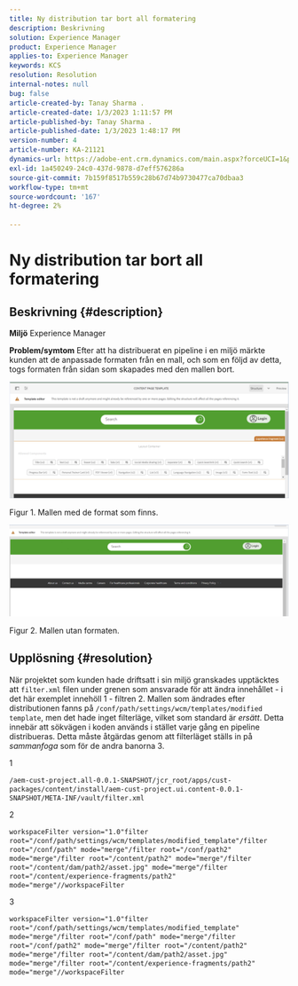 ```yaml
---
title: Ny distribution tar bort all formatering
description: Beskrivning
solution: Experience Manager
product: Experience Manager
applies-to: Experience Manager
keywords: KCS
resolution: Resolution
internal-notes: null
bug: false
article-created-by: Tanay Sharma .
article-created-date: 1/3/2023 1:11:57 PM
article-published-by: Tanay Sharma .
article-published-date: 1/3/2023 1:48:17 PM
version-number: 4
article-number: KA-21121
dynamics-url: https://adobe-ent.crm.dynamics.com/main.aspx?forceUCI=1&pagetype=entityrecord&etn=knowledgearticle&id=e75d5a2c-688b-ed11-81ac-6045bd006a22
exl-id: 1a450249-24c0-437d-9878-d7eff576286a
source-git-commit: 7b159f8517b559c28b67d74b9730477ca70dbaa3
workflow-type: tm+mt
source-wordcount: '167'
ht-degree: 2%

---
```


# Ny distribution tar bort all formatering

## Beskrivning {#description}

<b>Miljö</b>
Experience Manager


<b>Problem/symtom</b>
Efter att ha distribuerat en pipeline i en miljö märkte kunden att de anpassade formaten från en mall, och som en följd av detta, togs formaten från sidan som skapades med den mallen bort.



![](assets/___ec5d5a2c-688b-ed11-81ac-6045bd006a22___.png)

Figur 1. Mallen med de format som finns.



![](assets/___f05d5a2c-688b-ed11-81ac-6045bd006a22___.png)

Figur 2. Mallen utan formaten.


## Upplösning {#resolution}


När projektet som kunden hade driftsatt i sin miljö granskades upptäcktes att `filter.xml` filen under grenen som ansvarade för att ändra innehållet - i det här exemplet innehöll 1 - filtren 2.
Mallen som ändrades efter distributionen fanns på `/conf/path/settings/wcm/templates/modified template`, men det hade inget filterläge, vilket som standard är *ersätt*.
Detta innebär att sökvägen i koden används i stället varje gång en pipeline distribueras.
Detta måste åtgärdas genom att filterläget ställs in på *sammanfoga* som för de andra banorna 3.

1


```
/aem-cust-project.all-0.0.1-SNAPSHOT/jcr_root/apps/cust-packages/content/install/aem-cust-project.ui.content-0.0.1-SNAPSHOT/META-INF/vault/filter.xml
```



2

```
workspaceFilter version="1.0"filter root="/conf/path/settings/wcm/templates/modified_template"/filter root="/conf/path" mode="merge"/filter root="/conf/path2" mode="merge"/filter root="/content/path2" mode="merge"/filter root="/content/dam/path2/asset.jpg" mode="merge"/filter root="/content/experience-fragments/path2" mode="merge"//workspaceFilter
```




3


```
workspaceFilter version="1.0"filter root="/conf/path/settings/wcm/templates/modified_template" mode="merge"/filter root="/conf/path" mode="merge"/filter root="/conf/path2" mode="merge"/filter root="/content/path2" mode="merge"/filter root="/content/dam/path2/asset.jpg" mode="merge"/filter root="/content/experience-fragments/path2" mode="merge"//workspaceFilter
```
